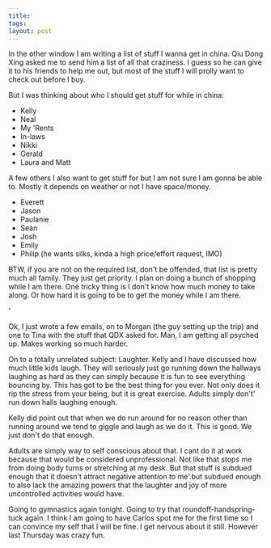 ```yaml
---
title: 
tags: 
layout: post
---
```

In the other window I am writing a list of stuff I wanna get in china.  Qiu Dong Xing asked me to send him a list of all that craziness.  I guess so he can give it to his friends to help me out, but most of the stuff I will prolly want to check out before I buy.



But I was thinking about who I should get stuff for while in china:

 * Kelly
 * Neal
 * My 'Rents
 * In-laws
 * Nikki
 * Gerald
 * Laura and Matt



A few others I also want to get stuff for but I am not sure I am gonna be able to.  Mostly it depends on weather or not I have space/money. 
 
 * Everett
 * Jason
 * Paulanie
 * Sean
 * Josh
 * Emily
 * Philip (he wants silks, kinda a high price/effort request, IMO) 



BTW, if you are not on the required list, don't be offended, that list is pretty much all family.  They just get priority.  I plan on doing a bunch of shopping while I am there.  One tricky thing is I don't know how much money to take along.  Or how hard it is going to be to get the money while I am there.



'



Ok, I just wrote a few emails, on to Morgan (the guy setting up the trip) and one to Tina with the stuff that QDX asked for.  Man, I am getting all psyched up.  Makes working so much harder.



On to a totally unrelated subject:  Laughter.   Kelly and I have discussed how much little kids laugh.  They will seriously just go running down the hallways laughing as hard as they can simply because it is fun to see everything bouncing by.  This has got to be the best thing for you ever.  Not only does it rip the stress from your being, but it is great exercise.  Adults simply don't' run down halls laughing enough.



Kelly did point out that when we do run around for no reason other than running around we tend to giggle and laugh as we do it.  This is good.  We just don't do that enough.  



Adults are simply way to self conscious about that.  I cant do it at work because that would be considered unprofessional.  Not like that stops me from doing body turns or stretching at my desk.  But that stuff is subdued enough that it doesn't attract negative attention to me'.but subdued enough to also lack the amazing powers that the laughter and joy of more uncontrolled activities would have.



Going to gymnastics again tonight.  Going to try that roundoff-handspring-tuck again.  I think I am going to have Carlos spot me for the first time so I can convince my self that I will be fine.  I get nervous about it still.  However last Thursday was crazy fun.  


